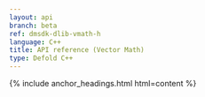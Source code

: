 ```yaml
---
layout: api
branch: beta
ref: dmsdk-dlib-vmath-h
language: C++
title: API reference (Vector Math)
type: Defold C++
---
```

{% include anchor_headings.html html=content %}